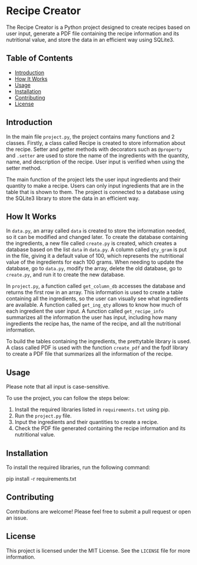 # Recipe Creator

The Recipe Creator is a Python project designed to create recipes based on user input, generate a PDF file containing the recipe information and its nutritional value, and store the data in an efficient way using SQLite3.

## Table of Contents

- [Introduction](#introduction)
- [How It Works](#how-it-works)
- [Usage](#usage)
- [Installation](#installation)
- [Contributing](#contributing)
- [License](#license)

## Introduction

In the main file `project.py`, the project contains many functions and 2 classes. Firstly, a class called Recipe is created to store information about the recipe. Setter and getter methods with decorators such as `@property` and `.setter` are used to store the name of the ingredients with the quantity, name, and description of the recipe. User input is verified when using the setter method.

The main function of the project lets the user input ingredients and their quantity to make a recipe. Users can only input ingredients that are in the table that is shown to them. The project is connected to a database using the SQLite3 library to store the data in an efficient way.

## How It Works

In `data.py`, an array called `data` is created to store the information needed, so it can be modified and changed later. To create the database containing the ingredients, a new file called `create.py` is created, which creates a database based on the list `data` in `data.py`. A column called `qty_gram` is put in the file, giving it a default value of 100, which represents the nutritional value of the ingredients for each 100 grams. When needing to update the database, go to `data.py`, modify the array, delete the old database, go to `create.py`, and run it to create the new database.

In `project.py`, a function called `get_column_db` accesses the database and returns the first row in an array. This information is used to create a table containing all the ingredients, so the user can visually see what ingredients are available. A function called `get_ing_qty` allows to know how much of each ingredient the user input. A function called `get_recipe_info` summarizes all the information the user has input, including how many ingredients the recipe has, the name of the recipe, and all the nutritional information.

To build the tables containing the ingredients, the prettytable library is used. A class called PDF is used with the function `create_pdf` and the fpdf library to create a PDF file that summarizes all the information of the recipe.

## Usage

Please note that all input is case-sensitive.

To use the project, you can follow the steps below:

1. Install the required libraries listed in `requirements.txt` using pip.
2. Run the `project.py` file.
3. Input the ingredients and their quantities to create a recipe.
4. Check the PDF file generated containing the recipe information and its nutritional value.

## Installation

To install the required libraries, run the following command:

pip install -r requirements.txt


## Contributing

Contributions are welcome! Please feel free to submit a pull request or open an issue.

## License

This project is licensed under the MIT License. See the `LICENSE` file for more information.
